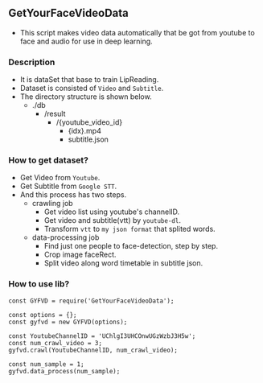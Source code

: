 ## GetYourFaceVideoData
- This script makes video data automatically that be got from youtube to face and audio for use in deep learning.

### Description
- It is dataSet that base to train LipReading.
- Dataset is consisted of `Video` and `Subtitle`.
- The directory structure is shown below.
    - ./db
        - /result
            - /{youtube_video_id}
                - {idx}.mp4
                - subtitle.json

### How to get dataset?
- Get Video from `Youtube`.
- Get Subtitle from `Google STT`.
- And this process has two steps.
    - crawling job
        - Get video list using youtube's channelID.
        - Get video and subtitle(vtt) by `youtube-dl`.
        - Transform `vtt` to `my json format` that splited words.
    - data-processing job
        - Find just one people to face-detection, step by step.
        - Crop image faceRect.
        - Split video along word timetable in subtitle json.

### How to use lib?
```
const GYFVD = require('GetYourFaceVideoData');

const options = {};
const gyfvd = new GYFVD(options);

const YoutubeChannelID = 'UChlgI3UHCOnwUGzWzbJ3H5w';
const num_crawl_video = 3;
gyfvd.crawl(YoutubeChannelID, num_crawl_video);

const num_sample = 1;
gyfvd.data_process(num_sample);
```
